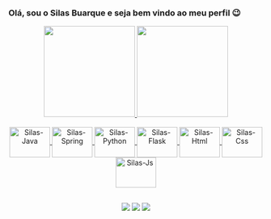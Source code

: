 ### Olá, sou o Silas Buarque e seja bem vindo ao meu perfil 😉

<div align="center">
  <a href="https://github.com/silasbuarque">
  <img height="180em" src="https://github-readme-stats.vercel.app/api?username=silasbuarque&show_icons=true&theme=dark&include_all_commits=true&count_private=true"/>
  <img height="180em" src="https://github-readme-stats.vercel.app/api/top-langs/?username=silasbuarque&layout=compact&langs_count=7&theme=dark"/>
</div>

<div style="display: inline_block" align="center"><br>
  <img align="center" alt="Silas-Java" height="60" width="80" src="https://cdn.jsdelivr.net/gh/devicons/devicon/icons/java/java-original.svg">
  <img align="center" alt="Silas-Spring" height="60" width="80" src="https://cdn.jsdelivr.net/gh/devicons/devicon/icons/spring/spring-original.svg">
  <img align="center" alt="Silas-Python" height="60" width="80" src="https://cdn.jsdelivr.net/gh/devicons/devicon/icons/python/python-original.svg">
  <img align="center" alt="Silas-Flask" height="60" width="80" src="https://cdn.jsdelivr.net/gh/devicons/devicon/icons/flask/flask-original.svg">
  <img align="center" alt="Silas-Html" height="60" width="80" src="https://cdn.jsdelivr.net/gh/devicons/devicon/icons/html5/html5-original.svg">
  <img align="center" alt="Silas-Css" height="60" width="80" src="https://cdn.jsdelivr.net/gh/devicons/devicon/icons/css3/css3-original.svg">
  <img align="center" alt="Silas-Js" height="60" width="80" src="https://cdn.jsdelivr.net/gh/devicons/devicon/icons/javascript/javascript-original.svg">
</div>

##
  
<div align="center"> 
  <a href="https://instagram.com/silasbuarque" target="_blank"><img src="https://img.shields.io/badge/-Instagram-%23E4405F?style=for-the-badge&logo=instagram&logoColor=white" target="_blank"></a>
  <a href = "mailto:silasbuarque@gmail.com"><img src="https://img.shields.io/badge/-Gmail-%23333?style=for-the-badge&logo=gmail&logoColor=white" target="_blank"></a>
  <a href="https://www.linkedin.com/in/buarquesilas" target="_blank"><img src="https://img.shields.io/badge/-LinkedIn-%230077B5?style=for-the-badge&logo=linkedin&logoColor=white" target="_blank"></a> 
 
</div>
